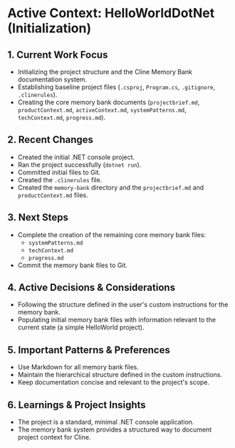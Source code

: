 # Active Context: HelloWorldDotNet (Initialization)

## 1. Current Work Focus

*   Initializing the project structure and the Cline Memory Bank documentation system.
*   Establishing baseline project files (`.csproj`, `Program.cs`, `.gitignore`, `.clinerules`).
*   Creating the core memory bank documents (`projectbrief.md`, `productContext.md`, `activeContext.md`, `systemPatterns.md`, `techContext.md`, `progress.md`).

## 2. Recent Changes

*   Created the initial .NET console project.
*   Ran the project successfully (`dotnet run`).
*   Committed initial files to Git.
*   Created the `.clinerules` file.
*   Created the `memory-bank` directory and the `projectbrief.md` and `productContext.md` files.

## 3. Next Steps

*   Complete the creation of the remaining core memory bank files:
    *   `systemPatterns.md`
    *   `techContext.md`
    *   `progress.md`
*   Commit the memory bank files to Git.

## 4. Active Decisions & Considerations

*   Following the structure defined in the user's custom instructions for the memory bank.
*   Populating initial memory bank files with information relevant to the current state (a simple HelloWorld project).

## 5. Important Patterns & Preferences

*   Use Markdown for all memory bank files.
*   Maintain the hierarchical structure defined in the custom instructions.
*   Keep documentation concise and relevant to the project's scope.

## 6. Learnings & Project Insights

*   The project is a standard, minimal .NET console application.
*   The memory bank system provides a structured way to document project context for Cline.
